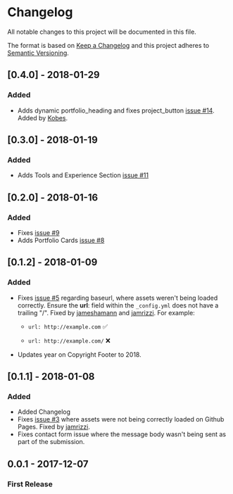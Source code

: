 # Changelog
All notable changes to this project will be documented in this file.

The format is based on [Keep a Changelog](http://keepachangelog.com/en/1.0.0/)
and this project adheres to [Semantic Versioning](http://semver.org/spec/v2.0.0.html).

## [0.4.0] - 2018-01-29
### Added
* Adds dynamic portfolio_heading and fixes project_button [issue #14](https://github.com/jameshamann/jekyll-material-theme/issues/14). Added by [Kobes](https://github.com/Kobes). 


## [0.3.0] - 2018-01-19
### Added
* Adds Tools and Experience Section [issue #11](https://github.com/jameshamann/jekyll-material-theme/issues/11)


## [0.2.0] - 2018-01-16
### Added
* Fixes [issue #9](https://github.com/jameshamann/jekyll-material-theme/issues/9)
* Adds Portfolio Cards [issue #8](https://github.com/jameshamann/jekyll-material-theme/issues/8)



## [0.1.2] - 2018-01-09
### Added
* Fixes [issue #5](https://github.com/jameshamann/jekyll-material-theme/issues/5) regarding baseurl, where assets weren't being loaded correctly. Ensure the <b>url</b>: field within the ```_config.yml``` does not have a trailing "/". Fixed by [jameshamann](https://github.com/jameshamann) and [jamrizzi](https://github.com/jamrizzi). For example:

  * ```url: http://example.com``` :white_check_mark:

  * ```url: http://example.com/``` :x:


* Updates year on Copyright Footer to 2018.


## [0.1.1] - 2018-01-08
### Added
* Added Changelog
* Fixes [issue #3](https://github.com/jameshamann/jekyll-material-theme/issues/3) where assets were not being correctly loaded on Github Pages. Fixed by [jamrizzi](https://github.com/jamrizzi).
* Fixes contact form issue where the message body wasn't being sent as part of the submission.


## 0.0.1 - 2017-12-07
### First Release
